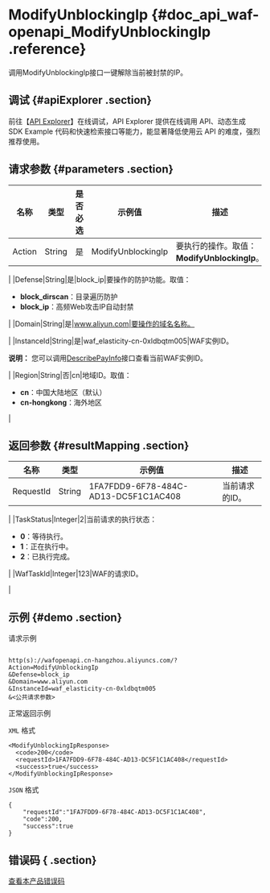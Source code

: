 # ModifyUnblockingIp {#doc_api_waf-openapi_ModifyUnblockingIp .reference}

调用ModifyUnblockingIp接口一键解除当前被封禁的IP。

## 调试 {#apiExplorer .section}

前往【[API Explorer](https://api.aliyun.com/#product=waf-openapi&api=ModifyUnblockingIp)】在线调试，API Explorer 提供在线调用 API、动态生成 SDK Example 代码和快速检索接口等能力，能显著降低使用云 API 的难度，强烈推荐使用。

## 请求参数 {#parameters .section}

|名称|类型|是否必选|示例值|描述|
|--|--|----|---|--|
|Action|String|是|ModifyUnblockingIp|要执行的操作。取值：**ModifyUnblockingIp**。

 |
|Defense|String|是|block\_ip|要操作的防护功能。取值：

 -   **block\_dirscan**：目录遍历防护
-   **block\_ip**：高频Web攻击IP自动封禁

 |
|Domain|String|是|www.aliyun.com|要操作的域名名称。

 |
|InstanceId|String|是|waf\_elasticity-cn-0xldbqtm005|WAF实例ID。

 **说明：** 您可以调用[DescribePayInfo](~~86651~~)接口查看当前WAF实例ID。

 |
|Region|String|否|cn|地域ID。取值：

 -   **cn**：中国大陆地区（默认）
-   **cn-hongkong**：海外地区

 |

## 返回参数 {#resultMapping .section}

|名称|类型|示例值|描述|
|--|--|---|--|
|RequestId|String|1FA7FDD9-6F78-484C-AD13-DC5F1C1AC408|当前请求的ID。

 |
|TaskStatus|Integer|2|当前请求的执行状态：

 -   **0**：等待执行。
-   **1**：正在执行中。
-   **2**：已执行完成。

 |
|WafTaskId|Integer|123|WAF的请求ID。

 |

## 示例 {#demo .section}

请求示例

``` {#request_demo}

http(s)://wafopenapi.cn-hangzhou.aliyuncs.com/?Action=ModifyUnblockingIp
&Defense=block_ip
&Domain=www.aliyun.com
&InstanceId=waf_elasticity-cn-0xldbqtm005
&<公共请求参数>

```

正常返回示例

`XML` 格式

``` {#xml_return_success_demo}
<ModifyUnblockingIpResponse>
  <code>200</code>
  <requestId>1FA7FDD9-6F78-484C-AD13-DC5F1C1AC408</requestId>
  <success>true</success>
</ModifyUnblockingIpResponse>

```

`JSON` 格式

``` {#json_return_success_demo}
{
	"requestId":"1FA7FDD9-6F78-484C-AD13-DC5F1C1AC408",
	"code":200,
	"success":true
}
```

## 错误码 { .section}

[查看本产品错误码](https://error-center.aliyun.com/status/product/waf-openapi)

